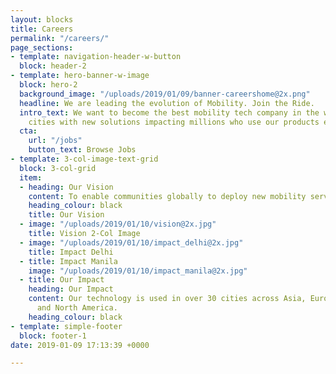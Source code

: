 ```yaml
---
layout: blocks
title: Careers
permalink: "/careers/"
page_sections:
- template: navigation-header-w-button
  block: header-2
- template: hero-banner-w-image
  block: hero-2
  background_image: "/uploads/2019/01/09/banner-careershome@2x.png"
  headline: We are leading the evolution of Mobility. Join the Ride.
  intro_text: We want to become the best mobility tech company in the world by empowering
    cities with new solutions impacting millions who use our products everyday. **#BecauseWeShare**
  cta:
    url: "/jobs"
    button_text: Browse Jobs
- template: 3-col-image-text-grid
  block: 3-col-grid
  item:
  - heading: Our Vision
    content: To enable communities globally to deploy new mobility services fast!
    heading_colour: black
    title: Our Vision
  - image: "/uploads/2019/01/10/vision@2x.jpg"
    title: Vision 2-Col Image
  - image: "/uploads/2019/01/10/impact_delhi@2x.jpg"
    title: Impact Delhi
  - title: Impact Manila
    image: "/uploads/2019/01/10/impact_manila@2x.jpg"
  - title: Our Impact
    heading: Our Impact
    content: Our technology is used in over 30 cities across Asia, Europe, South America
      and North America.
    heading_colour: black
- template: simple-footer
  block: footer-1
date: 2019-01-09 17:13:39 +0000

---
```

